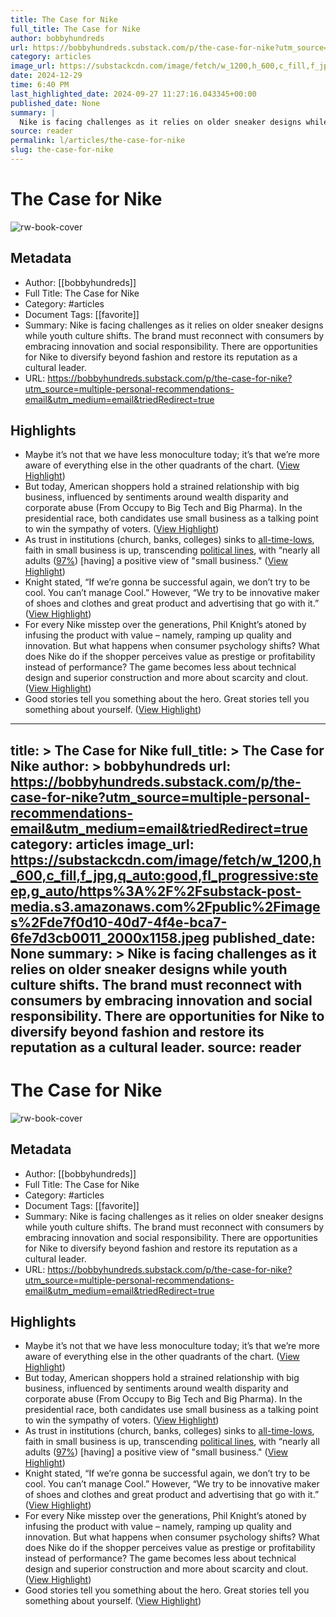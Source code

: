 ```yaml
---
title: The Case for Nike
full_title: The Case for Nike
author: bobbyhundreds
url: https://bobbyhundreds.substack.com/p/the-case-for-nike?utm_source=multiple-personal-recommendations-email&utm_medium=email&triedRedirect=true
category: articles
image_url: https://substackcdn.com/image/fetch/w_1200,h_600,c_fill,f_jpg,q_auto:good,fl_progressive:steep,g_auto/https%3A%2F%2Fsubstack-post-media.s3.amazonaws.com%2Fpublic%2Fimages%2Fde7f0d10-40d7-4f4e-bca7-6fe7d3cb0011_2000x1158.jpeg
date: 2024-12-29
time: 6:40 PM
last_highlighted_date: 2024-09-27 11:27:16.043345+00:00
published_date: None
summary: |
  Nike is facing challenges as it relies on older sneaker designs while youth culture shifts. The brand must reconnect with consumers by embracing innovation and social responsibility. There are opportunities for Nike to diversify beyond fashion and restore its reputation as a cultural leader.
source: reader
permalink: l/articles/the-case-for-nike
slug: the-case-for-nike
---
```

# The Case for Nike

![rw-book-cover](https://substackcdn.com/image/fetch/w_1200,h_600,c_fill,f_jpg,q_auto:good,fl_progressive:steep,g_auto/https%3A%2F%2Fsubstack-post-media.s3.amazonaws.com%2Fpublic%2Fimages%2Fde7f0d10-40d7-4f4e-bca7-6fe7d3cb0011_2000x1158.jpeg)

## Metadata
- Author: [[bobbyhundreds]]
- Full Title: The Case for Nike
- Category: #articles
- Document Tags: [[favorite]] 
- Summary: Nike is facing challenges as it relies on older sneaker designs while youth culture shifts. The brand must reconnect with consumers by embracing innovation and social responsibility. There are opportunities for Nike to diversify beyond fashion and restore its reputation as a cultural leader.
- URL: https://bobbyhundreds.substack.com/p/the-case-for-nike?utm_source=multiple-personal-recommendations-email&utm_medium=email&triedRedirect=true

## Highlights
- Maybe it’s not that we have less monoculture today; it’s that we’re more aware of everything else in the other quadrants of the chart. ([View Highlight](https://read.readwise.io/read/01j8sk4kd4qtb9699v2tn5zaca))
- But today, American shoppers hold a strained relationship with big business, influenced by sentiments around wealth disparity and corporate abuse (From Occupy to Big Tech and Big Pharma). In the presidential race, both candidates use small business as a talking point to win the sympathy of voters. ([View Highlight](https://read.readwise.io/read/01j8sk915bpgcjyr4pjhxaeza8))
- As trust in institutions (church, banks, colleges) sinks to [all-time-lows](https://news.gallup.com/poll/508169/historically-low-faith-institutions-continues.aspx), faith in small business is up, transcending [political lines](https://www.greenamerica.org/blog/americans-trust-small-businesses), with “nearly all adults ([97%](https://bobbyhundreds.substack.com/news.gallup.com/poll/270296/americans-dislike-big-business.aspx)) [having] a positive view of "small business." ([View Highlight](https://read.readwise.io/read/01j8sk986tmykvtw2h9765bp4k))
- Knight stated, “If we’re gonna be successful again, we don’t try to be cool. You can’t manage Cool.” However, “We try to be innovative maker of shoes and clothes and great product and advertising that go with it.” ([View Highlight](https://read.readwise.io/read/01j8skf2vvskrkpne01yhtmgs6))
- For every Nike misstep over the generations, Phil Knight’s atoned by infusing the product with value – namely, ramping up quality and innovation. But what happens when consumer psychology shifts? What does Nike do if the shopper perceives value as prestige or profitability instead of performance? The game becomes less about technical design and superior construction and more about scarcity and clout. ([View Highlight](https://read.readwise.io/read/01j8skp1rdtqvty4v2eff7ka4z))
- Good stories tell you something about the hero. Great stories tell you something about yourself. ([View Highlight](https://read.readwise.io/read/01j8skrbmnjn3ty974fcdweadm))


---
title: >
  The Case for Nike
full_title: >
  The Case for Nike
author: >
  bobbyhundreds
url: https://bobbyhundreds.substack.com/p/the-case-for-nike?utm_source=multiple-personal-recommendations-email&utm_medium=email&triedRedirect=true
category: articles
image_url: https://substackcdn.com/image/fetch/w_1200,h_600,c_fill,f_jpg,q_auto:good,fl_progressive:steep,g_auto/https%3A%2F%2Fsubstack-post-media.s3.amazonaws.com%2Fpublic%2Fimages%2Fde7f0d10-40d7-4f4e-bca7-6fe7d3cb0011_2000x1158.jpeg
published_date: None
summary: >
  Nike is facing challenges as it relies on older sneaker designs while youth culture shifts. The brand must reconnect with consumers by embracing innovation and social responsibility. There are opportunities for Nike to diversify beyond fashion and restore its reputation as a cultural leader.
source: reader
---
# The Case for Nike

![rw-book-cover](https://substackcdn.com/image/fetch/w_1200,h_600,c_fill,f_jpg,q_auto:good,fl_progressive:steep,g_auto/https%3A%2F%2Fsubstack-post-media.s3.amazonaws.com%2Fpublic%2Fimages%2Fde7f0d10-40d7-4f4e-bca7-6fe7d3cb0011_2000x1158.jpeg)

## Metadata
- Author: [[bobbyhundreds]]
- Full Title: The Case for Nike
- Category: #articles
- Document Tags: [[favorite]] 
- Summary: Nike is facing challenges as it relies on older sneaker designs while youth culture shifts. The brand must reconnect with consumers by embracing innovation and social responsibility. There are opportunities for Nike to diversify beyond fashion and restore its reputation as a cultural leader.
- URL: https://bobbyhundreds.substack.com/p/the-case-for-nike?utm_source=multiple-personal-recommendations-email&utm_medium=email&triedRedirect=true

## Highlights
- Maybe it’s not that we have less monoculture today; it’s that we’re more aware of everything else in the other quadrants of the chart. ([View Highlight](https://read.readwise.io/read/01j8sk4kd4qtb9699v2tn5zaca))
- But today, American shoppers hold a strained relationship with big business, influenced by sentiments around wealth disparity and corporate abuse (From Occupy to Big Tech and Big Pharma). In the presidential race, both candidates use small business as a talking point to win the sympathy of voters. ([View Highlight](https://read.readwise.io/read/01j8sk915bpgcjyr4pjhxaeza8))
- As trust in institutions (church, banks, colleges) sinks to [all-time-lows](https://news.gallup.com/poll/508169/historically-low-faith-institutions-continues.aspx), faith in small business is up, transcending [political lines](https://www.greenamerica.org/blog/americans-trust-small-businesses), with “nearly all adults ([97%](https://bobbyhundreds.substack.com/news.gallup.com/poll/270296/americans-dislike-big-business.aspx)) [having] a positive view of "small business." ([View Highlight](https://read.readwise.io/read/01j8sk986tmykvtw2h9765bp4k))
- Knight stated, “If we’re gonna be successful again, we don’t try to be cool. You can’t manage Cool.” However, “We try to be innovative maker of shoes and clothes and great product and advertising that go with it.” ([View Highlight](https://read.readwise.io/read/01j8skf2vvskrkpne01yhtmgs6))
- For every Nike misstep over the generations, Phil Knight’s atoned by infusing the product with value – namely, ramping up quality and innovation. But what happens when consumer psychology shifts? What does Nike do if the shopper perceives value as prestige or profitability instead of performance? The game becomes less about technical design and superior construction and more about scarcity and clout. ([View Highlight](https://read.readwise.io/read/01j8skp1rdtqvty4v2eff7ka4z))
- Good stories tell you something about the hero. Great stories tell you something about yourself. ([View Highlight](https://read.readwise.io/read/01j8skrbmnjn3ty974fcdweadm))


